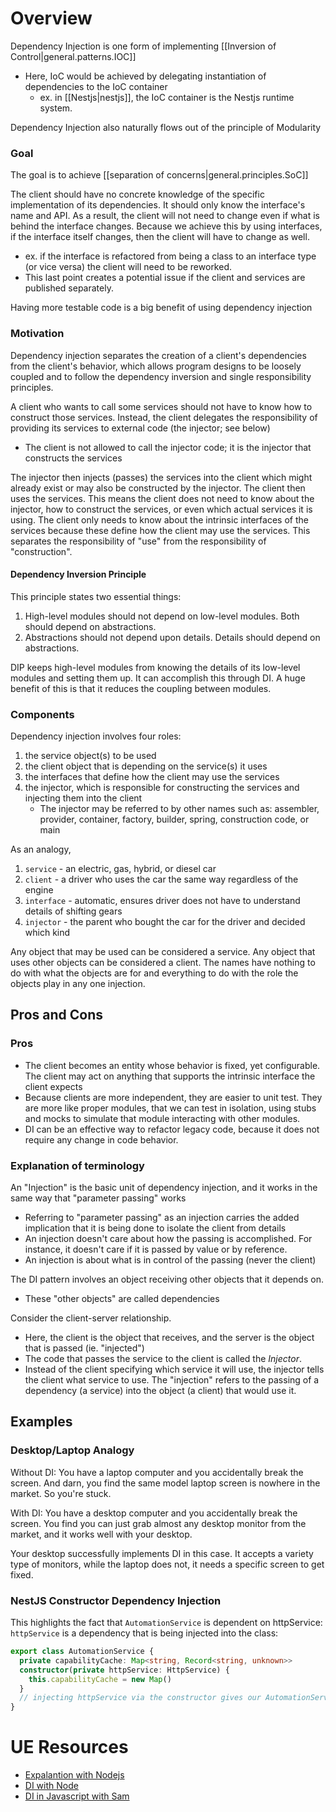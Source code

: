 
# Overview
Dependency Injection is one form of implementing [[Inversion of Control|general.patterns.IOC]]
- Here, IoC would be achieved by delegating instantiation of dependencies to the IoC container
  - ex. in [[Nestjs|nestjs]], the IoC container is the Nestjs runtime system.

Dependency Injection also naturally flows out of the principle of Modularity

### Goal
The goal is to achieve [[separation of concerns|general.principles.SoC]]

The client should have no concrete knowledge of the specific implementation of its dependencies. It should only know the interface's name and API. As a result, the client will not need to change even if what is behind the interface changes. Because we achieve this by using interfaces, if the interface itself changes, then the client will have to change as well.
- ex. if the interface is refactored from being a class to an interface type (or vice versa) the client will need to be reworked.
- This last point creates a potential issue if the client and services are published separately.

Having more testable code is a big benefit of using dependency injection

### Motivation
Dependency injection separates the creation of a client's dependencies from the client's behavior, which allows program designs to be loosely coupled and to follow the dependency inversion and single responsibility principles.

A client who wants to call some services should not have to know how to construct those services. Instead, the client delegates the responsibility of providing its services to external code (the injector; see below)
- The client is not allowed to call the injector code; it is the injector that constructs the services

The injector then injects (passes) the services into the client which might already exist or may also be constructed by the injector. The client then uses the services. This means the client does not need to know about the injector, how to construct the services, or even which actual services it is using. The client only needs to know about the intrinsic interfaces of the services because these define how the client may use the services. This separates the responsibility of "use" from the responsibility of "construction".

#### Dependency Inversion Principle
This principle states two essential things:
1. High-level modules should not depend on low-level modules. Both should depend on abstractions.
2. Abstractions should not depend upon details. Details should depend on abstractions.

DIP keeps high-level modules from knowing the details of its low-level modules and setting them up. It can accomplish this through DI. A huge benefit of this is that it reduces the coupling between modules.

### Components
Dependency injection involves four roles:
1. the service object(s) to be used
2. the client object that is depending on the service(s) it uses
3. the interfaces that define how the client may use the services
4. the injector, which is responsible for constructing the services and injecting them into the client
    - The injector may be referred to by other names such as: assembler, provider, container, factory, builder, spring, construction code, or main

As an analogy,
1. `service` - an electric, gas, hybrid, or diesel car
2. `client` - a driver who uses the car the same way regardless of the engine
3. `interface` - automatic, ensures driver does not have to understand details of shifting gears
4. `injector` - the parent who bought the car for the driver and decided which kind

Any object that may be used can be considered a service. Any object that uses other objects can be considered a client. The names have nothing to do with what the objects are for and everything to do with the role the objects play in any one injection.

## Pros and Cons
### Pros
- The client becomes an entity whose behavior is fixed, yet configurable. The client may act on anything that supports the intrinsic interface the client expects
- Because clients are more independent, they are easier to unit test. They are more like proper modules, that we can test in isolation, using stubs and mocks to simulate that module interacting with other modules.
- DI can be an effective way to refactor legacy code, because it does not require any change in code behavior.

### Explanation of terminology
An "Injection" is the basic unit of dependency injection, and it works in the same way that "parameter passing" works
- Referring to "parameter passing" as an injection carries the added implication that it is being done to isolate the client from details
- An injection doesn't care about how the passing is accomplished. For instance, it doesn't care if it is passed by value or by reference.
- An injection is about what is in control of the passing (never the client)

The DI pattern involves an object receiving other objects that it depends on.
- These "other objects" are called dependencies

Consider the client-server relationship.
- Here, the client is the object that receives, and the server is the object that is passed (ie. "injected")
- The code that passes the service to the client is called the *Injector*.
- Instead of the client specifying which service it will use, the injector tells the client what service to use. The "injection" refers to the passing of a dependency (a service) into the object (a client) that would use it.

## Examples

### Desktop/Laptop Analogy
Without DI: You have a laptop computer and you accidentally break the screen. And darn, you find the same model laptop screen is nowhere in the market. So you're stuck.

With DI: You have a desktop computer and you accidentally break the screen. You find you can just grab almost any desktop monitor from the market, and it works well with your desktop.

Your desktop successfully implements DI in this case. It accepts a variety type of monitors, while the laptop does not, it needs a specific screen to get fixed.

### NestJS Constructor Dependency Injection
This highlights the fact that `AutomationService` is dependent on httpService: `httpService` is a dependency that is being injected into the class:

```ts
export class AutomationService {
  private capabilityCache: Map<string, Record<string, unknown>>
  constructor(private httpService: HttpService) {
    this.capabilityCache = new Map()
  }
  // injecting httpService via the constructor gives our AutomationService the ability to call methods on the httpService class
}
```

# UE Resources
- [Expalantion with Nodejs](https://stackoverflow.com/questions/9250851/do-i-need-dependency-injection-in-nodejs-or-how-to-deal-with)
- [DI with Node](https://khalilstemmler.com/articles/tutorials/dependency-injection-inversion-explained/)
- [DI in Javascript with Sam](https://sammeechward.com/dependency-injection-in-javascript/)
